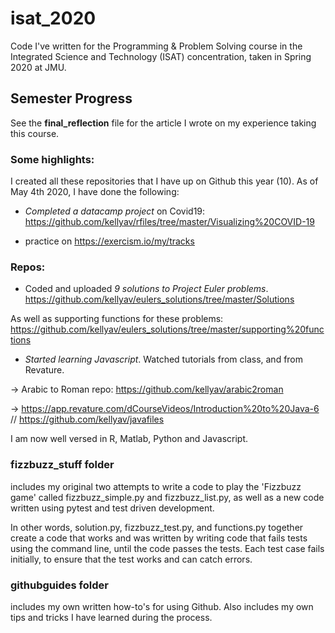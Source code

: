 # isat_2020
Code I've written for the Programming & Problem Solving course in the Integrated Science and Technology (ISAT) concentration, taken in Spring 2020 at JMU.

## Semester Progress

  See the **final_reflection** file for the article I wrote on my experience taking this course. 


### Some highlights:
I created all these repositories that I have up on Github this year (10). As of May 4th 2020, I have done the following: 

- *Completed a datacamp project* on Covid19: https://github.com/kellyav/rfiles/tree/master/Visualizing%20COVID-19

- practice on https://exercism.io/my/tracks

### Repos:
- Coded and uploaded *9 solutions to Project Euler problems*. https://github.com/kellyav/eulers_solutions/tree/master/Solutions

As well as supporting functions for these problems: https://github.com/kellyav/eulers_solutions/tree/master/supporting%20functions

- *Started learning Javascript*. Watched tutorials from class, and from Revature. 

 -> Arabic to Roman repo: https://github.com/kellyav/arabic2roman 
 
 -> https://app.revature.com/dCourseVideos/Introduction%20to%20Java-6 // https://github.com/kellyav/javafiles


I am now well versed in R, Matlab, Python and Javascript.

### fizzbuzz_stuff folder 
includes my original two attempts to write a code to play the 'Fizzbuzz game' called fizzbuzz_simple.py and fizzbuzz_list.py, as well as a new code written using pytest and test driven development. 

In other words, solution.py, fizzbuzz_test.py, and functions.py together create a code that works and was written by writing code that fails tests using the command line, until the code passes the tests. Each test case fails initially, to ensure that the test works and can catch errors.

### githubguides folder
includes my own written how-to's for using Github. Also includes my own tips and tricks I have learned during the process.
